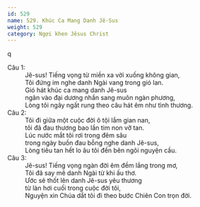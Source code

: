 ```yaml
---
id: 529
name: 529. Khúc Ca Mang Danh Jê-Sus
weight: 529
category: Ngợi khen Jêsus Christ
---
```

q<dl><dt>Câu 1:</dt><dd data-verse="1">Jê-sus! Tiếng vọng từ miền xa vời xuống không gian, <br/>Tôi đứng im nghe danh Ngài vang trong gió lan. <br/>Gió hát khúc ca mang danh Jê-sus <br/>ngân vào đại dương nhắn sang muôn ngàn phương, <br/>Lòng tôi ngây ngất rung theo câu hát êm như tình thương. </dd><dt>Câu 2:</dt><dd data-verse="2">Tôi đi giữa một cuộc đời ô tội lắm gian nan, <br/>tôi đã đau thương bao lần tim non vỡ tan. <br/>Lúc nước mắt tôi rơi trong đêm sâu <br/>trong ngày buồn đau bỗng nghe danh Jê-sus, <br/>Lòng tiêu tan hết lo âu tôi đến bên ngôi nguyện cầu. </dd><dt>Câu 3:</dt><dd data-verse="3">Jê-sus! Tiếng vọng ngàn đời êm đềm lắng trong mơ, <br/>Tôi đã say mê danh Ngài từ khi ấu thơ. <br/>Ước sẽ thốt lên danh Jê-sus yêu thương <br/>từ làn hơi cuối trong cuộc đời tôi, <br/>Nguyện xin Chúa dắt tôi đi theo bước Chiên Con trọn đời. <br/></dd></dl>
